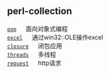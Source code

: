 ## perl-collection

[`oop`](https://github.com/hidinga/perl-collection/tree/main/oop) 			 　	面向对象式编程  
[`excel`](https://github.com/hidinga/perl-collection/tree/main/excel) 　		通过win32::OLE操作excel  
[`closure`](https://github.com/hidinga/perl-collection/tree/main/closure) 　	闭包应用  
[`threads`](https://github.com/hidinga/perl-collection/tree/main/threads) 　	多线程  
[`request`](https://github.com/hidinga/perl-collection/tree/main/request) 　	http请求  